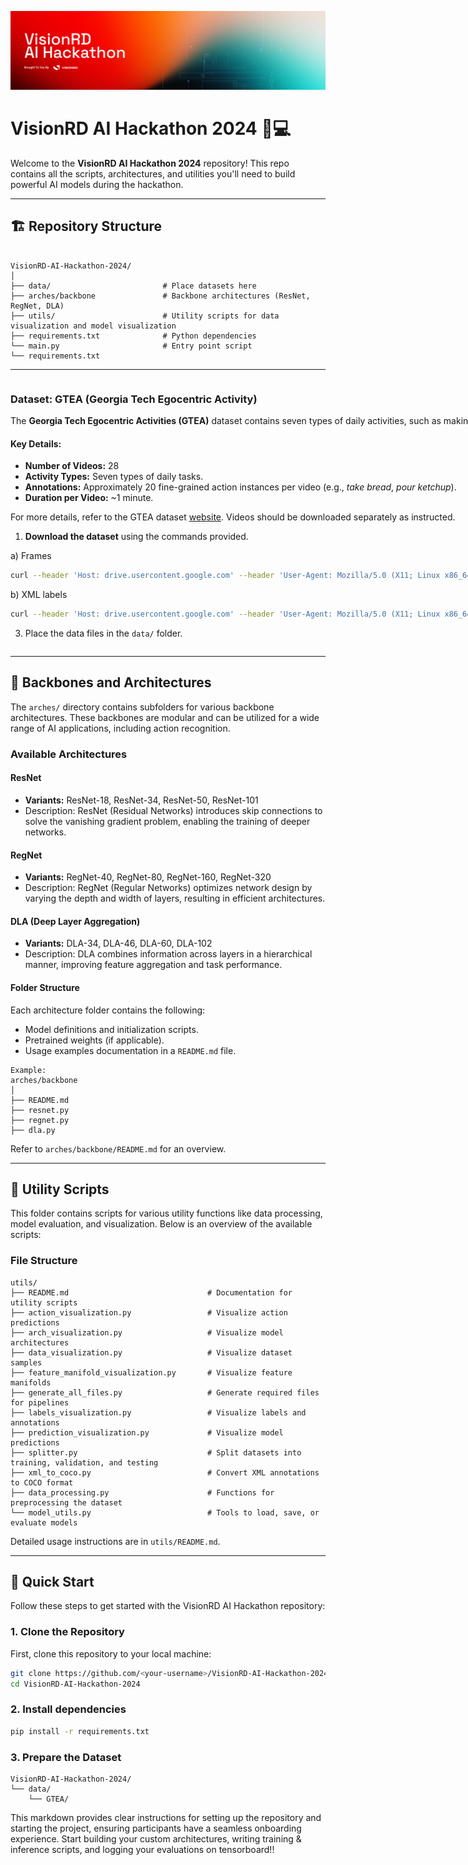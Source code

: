 ![alt text](assets/Banner.png)

# VisionRD AI Hackathon 2024 🧠💻

Welcome to the **VisionRD AI Hackathon 2024** repository! This repo contains all the scripts, architectures, and utilities you'll need to build powerful AI models during the hackathon.

---

## 🏗️ Repository Structure
```plaintext

VisionRD-AI-Hackathon-2024/
│
├── data/                         # Place datasets here
├── arches/backbone               # Backbone architectures (ResNet, RegNet, DLA)
├── utils/                        # Utility scripts for data visualization and model visualization
├── requirements.txt              # Python dependencies
└── main.py                       # Entry point script
└── requirements.txt                

```
---

<div style="display: flex; align-items: center;">

<div style="flex: 1; padding-right: 10px;">
  
### Dataset: GTEA (Georgia Tech Egocentric Activity)

The **Georgia Tech Egocentric Activities (GTEA)** dataset contains seven types of daily activities, such as making a sandwich, tea, or coffee. Each activity is performed by four different people, resulting in a total of 28 videos. 

#### Key Details:
- **Number of Videos:** 28
- **Activity Types:** Seven types of daily tasks.
- **Annotations:** Approximately 20 fine-grained action instances per video (e.g., *take bread*, *pour ketchup*).
- **Duration per Video:** ~1 minute.

For more details, refer to the GTEA dataset [website](https://sites.google.com/view/gtea/). Videos should be downloaded separately as instructed.

1. **Download the dataset** using the commands provided.
   
a) Frames
```bash
curl --header 'Host: drive.usercontent.google.com' --header 'User-Agent: Mozilla/5.0 (X11; Linux x86_64) AppleWebKit/537.36 (KHTML, like Gecko) Chrome/131.0.0.0 Safari/537.36' --header 'Accept: text/html,application/xhtml+xml,application/xml;q=0.9,image/avif,image/webp,image/apng,*/*;q=0.8,application/signed-exchange;v=b3;q=0.7' --header 'Accept-Language: en-US,en;q=0.9' --header 'Cookie: SID=g.a000qwiaJlolXbhN11L5-H1WXFBFzNWynLvRmc36IuMnFeHFcQcJUeTloFCEe7csMRCAC79wYAACgYKAdISARESFQHGX2Mi8kfom36lGieNggp7k9XZ-hoVAUF8yKrR74DzXMHxwXbiw_sJM9GQ0076; __Secure-1PSID=g.a000qwiaJlolXbhN11L5-H1WXFBFzNWynLvRmc36IuMnFeHFcQcJqvTk_JbtNxTJMaSJW9bPYgACgYKAdYSARESFQHGX2MiP_vO50mk522Qiv_a8jBmWRoVAUF8yKp2syVnKs000m6difZzdaM40076; __Secure-3PSID=g.a000qwiaJlolXbhN11L5-H1WXFBFzNWynLvRmc36IuMnFeHFcQcJlKkmlLflGfj00nLkQ4lskQACgYKASISARESFQHGX2Miv7f-atLek2THp1522xvB9BoVAUF8yKrdcBFMxgrssRFQGuS6MA1y0076; HSID=ArsKQ29liLTmosFId; SSID=ADAcNUyjTopvSdCpp; APISID=xumKUawauVNa1nL7/AIlYQ2yCpFALNogGh; SAPISID=JiK0-V6SMLHT5NzR/ArS3sFRHrpOhbnrug; __Secure-1PAPISID=JiK0-V6SMLHT5NzR/ArS3sFRHrpOhbnrug; __Secure-3PAPISID=JiK0-V6SMLHT5NzR/ArS3sFRHrpOhbnrug; AEC=AZ6Zc-V0Yh-_mNLx4X_bEXoJHzh2rp2To3AGDpFWQLnCinZEqdQ0RVviDw; NID=519=to_AOBz2J2hHPmOnN4KbxKj9t-d1iwLTE7hwf1SmylwxS2tvXAneWtEAI6sLeUANqRTgP5VxkxXvE9eDT3kKUubzSBh1x7A2ysD_btdXqfOakBlHw20gxiiTqhF7iVGLARDlfff8nyrRflGbc7TiLLKl5baCUCVV-g-hY28CY6E3k400fE3-07L4t0EvZEtXnya1nUBXQ3Z9j83hRCSWiihEqhGsVt0mPJy7u73RXu_Yt-D3qtCM-iEkMUrXeBk5W6gJj6zLVTeSENXINxjr3m2V_kx5hyCxhni3oZo0vUr2E7s9ATEGBr2vEOQ9UAWHIE0V6JLofi6exSzoaq60MIYo0izSeglbH0GK6VTTc8X3ZisS3rJ2rliWBgT0hZA4v6VDI2OdCNgOJ3jKbqPwLRTCfUdpe6yCo7cLl8jZa37vp8tf7txzO2KrP9Y4eHZJMIseVrNRRFjVJaprP481bDrrDAawEacLRXPplIp0JQwBY8i0m-f7E_U7rXdrhs8azp0OM7xC_xHK6FX_NecY1iGFH81YpjjMgNvwpbHOupasPRZf70BnRGsWVNgOdO9CWdE0wZH3iR46BVcilzAW4N7GzsAuKslXdthss_UIAnr2Lrl6np_K_gCWyuAGXpZcEpdwyQk25DyKSh-tR6w_Nd3yF0pgt9z-58sdu9JzAfkHXH9gxSmojAjLaO8UtzFhph-4V0B3qvSouKam-uV5PUmgKVD7aoW5dvDmisHRsdCWBM7AIgns5SEbIzLmmXNu7vCVO3IRLP8SyS8V; __Secure-1PSIDTS=sidts-CjIBQT4rX2CRK8ZeyTUVRg1saJAdlX2-RLtRCfSHkYHjnbdmadegdLYN6EP1jq3QIc6iChAA; __Secure-3PSIDTS=sidts-CjIBQT4rX2CRK8ZeyTUVRg1saJAdlX2-RLtRCfSHkYHjnbdmadegdLYN6EP1jq3QIc6iChAA; SIDCC=AKEyXzX-yTKAG5k1icMDKndnB0MDZGUU5EqWF8RCg6rWHMkEUMOPN51kjDXUDO1J0q0PKIjCQvCW; __Secure-1PSIDCC=AKEyXzXRoAUCLz2iqfPxSMl6FtOCM7v9eqi_qsk_bHQyr6CtS91CM7OiZfhsx_ncJt6y-Dhp7pZU; __Secure-3PSIDCC=AKEyXzViASQNpxyUmccl1glKNuAipByrPa7iPGL_zqhJoAQBiO3E4iUb2377EYQrc9AZhuENvzc' --header 'Connection: keep-alive' 'https://drive.usercontent.google.com/download?id=1cfz-3DCa9rAIc-K4ySWghzbw9_wsdOUl&export=download&authuser=0&confirm=t&uuid=362fe57f-e601-4409-beea-c01bf704c262&at=APvzH3ph5zW3VsmETSVJVpGAGI7F:1733506309283' -L -o 'gtea_png.zip'
```
b) XML labels
```bash
curl --header 'Host: drive.usercontent.google.com' --header 'User-Agent: Mozilla/5.0 (X11; Linux x86_64) AppleWebKit/537.36 (KHTML, like Gecko) Chrome/131.0.0.0 Safari/537.36' --header 'Accept: text/html,application/xhtml+xml,application/xml;q=0.9,image/avif,image/webp,image/apng,*/*;q=0.8,application/signed-exchange;v=b3;q=0.7' --header 'Accept-Language: en-US,en;q=0.9' --header 'Cookie: SID=g.a000qwiaJlolXbhN11L5-H1WXFBFzNWynLvRmc36IuMnFeHFcQcJUeTloFCEe7csMRCAC79wYAACgYKAdISARESFQHGX2Mi8kfom36lGieNggp7k9XZ-hoVAUF8yKrR74DzXMHxwXbiw_sJM9GQ0076; __Secure-1PSID=g.a000qwiaJlolXbhN11L5-H1WXFBFzNWynLvRmc36IuMnFeHFcQcJqvTk_JbtNxTJMaSJW9bPYgACgYKAdYSARESFQHGX2MiP_vO50mk522Qiv_a8jBmWRoVAUF8yKp2syVnKs000m6difZzdaM40076; __Secure-3PSID=g.a000qwiaJlolXbhN11L5-H1WXFBFzNWynLvRmc36IuMnFeHFcQcJlKkmlLflGfj00nLkQ4lskQACgYKASISARESFQHGX2Miv7f-atLek2THp1522xvB9BoVAUF8yKrdcBFMxgrssRFQGuS6MA1y0076; HSID=ArsKQ29liLTmosFId; SSID=ADAcNUyjTopvSdCpp; APISID=xumKUawauVNa1nL7/AIlYQ2yCpFALNogGh; SAPISID=JiK0-V6SMLHT5NzR/ArS3sFRHrpOhbnrug; __Secure-1PAPISID=JiK0-V6SMLHT5NzR/ArS3sFRHrpOhbnrug; __Secure-3PAPISID=JiK0-V6SMLHT5NzR/ArS3sFRHrpOhbnrug; AEC=AZ6Zc-V0Yh-_mNLx4X_bEXoJHzh2rp2To3AGDpFWQLnCinZEqdQ0RVviDw; NID=519=to_AOBz2J2hHPmOnN4KbxKj9t-d1iwLTE7hwf1SmylwxS2tvXAneWtEAI6sLeUANqRTgP5VxkxXvE9eDT3kKUubzSBh1x7A2ysD_btdXqfOakBlHw20gxiiTqhF7iVGLARDlfff8nyrRflGbc7TiLLKl5baCUCVV-g-hY28CY6E3k400fE3-07L4t0EvZEtXnya1nUBXQ3Z9j83hRCSWiihEqhGsVt0mPJy7u73RXu_Yt-D3qtCM-iEkMUrXeBk5W6gJj6zLVTeSENXINxjr3m2V_kx5hyCxhni3oZo0vUr2E7s9ATEGBr2vEOQ9UAWHIE0V6JLofi6exSzoaq60MIYo0izSeglbH0GK6VTTc8X3ZisS3rJ2rliWBgT0hZA4v6VDI2OdCNgOJ3jKbqPwLRTCfUdpe6yCo7cLl8jZa37vp8tf7txzO2KrP9Y4eHZJMIseVrNRRFjVJaprP481bDrrDAawEacLRXPplIp0JQwBY8i0m-f7E_U7rXdrhs8azp0OM7xC_xHK6FX_NecY1iGFH81YpjjMgNvwpbHOupasPRZf70BnRGsWVNgOdO9CWdE0wZH3iR46BVcilzAW4N7GzsAuKslXdthss_UIAnr2Lrl6np_K_gCWyuAGXpZcEpdwyQk25DyKSh-tR6w_Nd3yF0pgt9z-58sdu9JzAfkHXH9gxSmojAjLaO8UtzFhph-4V0B3qvSouKam-uV5PUmgKVD7aoW5dvDmisHRsdCWBM7AIgns5SEbIzLmmXNu7vCVO3IRLP8SyS8V; __Secure-1PSIDTS=sidts-CjIBQT4rX2CRK8ZeyTUVRg1saJAdlX2-RLtRCfSHkYHjnbdmadegdLYN6EP1jq3QIc6iChAA; __Secure-3PSIDTS=sidts-CjIBQT4rX2CRK8ZeyTUVRg1saJAdlX2-RLtRCfSHkYHjnbdmadegdLYN6EP1jq3QIc6iChAA; SIDCC=AKEyXzWpuKJdT1yREuvdwKp2hOKK2ui4H0I4xASClxxLezWDJoraKLx8y9kSPeXpsH02w0cnhUS3; __Secure-1PSIDCC=AKEyXzU5I5o6uD8SvV4bC-TPpH66_54MOv4mqIfdHf2DMLeKfmznXBGX-lHRiNhLCp_HoQuo5kSG; __Secure-3PSIDCC=AKEyXzUXe5A798ZzMarha0Zg1UHF2vBpKW8UczSciQTUXWHV5vJQkTbib_F7bQSJ9qcIUV0mx90' --header 'Connection: keep-alive' 'https://drive.usercontent.google.com/download?id=13yj_cO8NcOZ0Xv_9xXH_jI0dkCEOGVd8&export=download&authuser=0&confirm=t&uuid=f6910056-00ea-4a26-ba62-3e02c566c963&at=APvzH3r2rFJQat0HDzSvxNhJw8PR:1733506385067' -L -o 'xml_labels.zip'

```
3. Place the data files in the `data/` folder.

</div>

<div style="flex: 1;">
  <img src="assets/dataset.jpg" alt="Dataset Image" style="max-width: 100%; height: auto;">
</div>

</div>



---

## 📜 Backbones and Architectures

The `arches/` directory contains subfolders for various backbone architectures. These backbones are modular and can be utilized for a wide range of AI applications, including action recognition.

### Available Architectures
#### ResNet
- **Variants:** ResNet-18, ResNet-34, ResNet-50, ResNet-101
- Description: ResNet (Residual Networks) introduces skip connections to solve the vanishing gradient problem, enabling the training of deeper networks. 

#### RegNet
- **Variants:** RegNet-40, RegNet-80, RegNet-160, RegNet-320
- Description: RegNet (Regular Networks) optimizes network design by varying the depth and width of layers, resulting in efficient architectures.

#### DLA (Deep Layer Aggregation)
- **Variants:** DLA-34, DLA-46, DLA-60, DLA-102
- Description: DLA combines information across layers in a hierarchical manner, improving feature aggregation and task performance.


#### Folder Structure
Each architecture folder contains the following:
- Model definitions and initialization scripts.
- Pretrained weights (if applicable).
- Usage examples documentation in a `README.md` file.
```plaintext
Example:
arches/backbone
│
├── README.md
├── resnet.py
├── regnet.py
├── dla.py
```
Refer to `arches/backbone/README.md` for an overview.

---

## 🔧 Utility Scripts

This folder contains scripts for various utility functions like data processing, model evaluation, and visualization. Below is an overview of the available scripts:

### File Structure
```plaintext
utils/
├── README.md                               # Documentation for utility scripts
├── action_visualization.py                 # Visualize action predictions
├── arch_visualization.py                   # Visualize model architectures
├── data_visualization.py                   # Visualize dataset samples
├── feature_manifold_visualization.py       # Visualize feature manifolds
├── generate_all_files.py                   # Generate required files for pipelines
├── labels_visualization.py                 # Visualize labels and annotations
├── prediction_visualization.py             # Visualize model predictions
├── splitter.py                             # Split datasets into training, validation, and testing
├── xml_to_coco.py                          # Convert XML annotations to COCO format
├── data_processing.py                      # Functions for preprocessing the dataset
└── model_utils.py                          # Tools to load, save, or evaluate models
```

Detailed usage instructions are in `utils/README.md`.

---

## 🚀 Quick Start

Follow these steps to get started with the VisionRD AI Hackathon repository:

### 1. Clone the Repository
First, clone this repository to your local machine:
```bash
git clone https://github.com/<your-username>/VisionRD-AI-Hackathon-2024.git
cd VisionRD-AI-Hackathon-2024
```

### 2. Install dependencies
```bash
pip install -r requirements.txt
```

### 3. Prepare the Dataset
```plaintext
VisionRD-AI-Hackathon-2024/
└── data/
    └── GTEA/
```


This markdown provides clear instructions for setting up the repository and starting the project, ensuring participants have a seamless onboarding experience. Start building your custom architectures, writing training & inference scripts, and logging your evaluations on tensorboard!!

